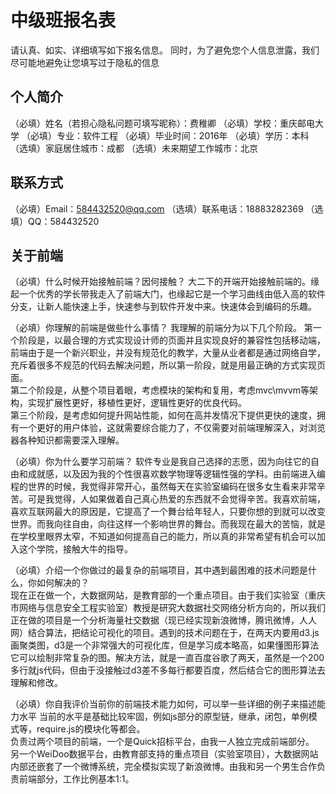 # 中级班报名表

请认真、如实、详细填写如下报名信息。
同时，为了避免您个人信息泄露，我们尽可能地避免让您填写过于隐私的信息

## 个人简介

（必填）姓名（若担心隐私问题可填写昵称）：费稚卿
（必填）学校：重庆邮电大学
（必填）专业：软件工程
（必填）毕业时间：2016年
（必填）学历：本科
（选填）家庭居住城市：成都
（选填）未来期望工作城市：北京

## 联系方式

（必填）Email：584432520@qq.com
（选填）联系电话：18883282369
（选填）QQ：584432520

## 关于前端

（必填）什么时候开始接触前端？因何接触？ 
       大二下的开端开始接触前端的。缘起一个优秀的学长带我走入了前端大门，也缘起它是一个学习曲线由低入高的软件分支，让新人能快速上手，快速参与到软件开发中来。快速体会到编码的乐趣。

（必填）你理解的前端是做些什么事情？
       我理解的前端分为以下几个阶段。
       第一个阶段是，以最合理的方式实现设计师的页面并且实现良好的兼容性包括移动端，前端由于是一个新兴职业，并没有规范化的教学，大量从业者都是通过网络自学，充斥着很多不规范的代码去解决问题，所以第一阶段，就是用最正确的方式实现页面。</br>
       第二个阶段是，从整个项目着眼，考虑模块的架构和复用，考虑mvc\mvvm等架构，实现扩展性更好，移植性更好，逻辑性更好的优良代码。</br>
       第三个阶段，是考虑如何提升网站性能，如何在高并发情况下提供更快的速度，拥有一个更好的用户体验，这就需要综合能力了，不仅需要对前端理解深入，对浏览器各种知识都需要深入理解。</br>
 
（必填）你为什么要学习前端？
       软件专业是我自己选择的志愿，因为向往它的自由和成就感，以及因为我的个性很喜欢数学物理等逻辑性强的学科。由前端进入编程的世界的时候，我觉得非常开心，虽然每天在实验室编码在很多女生看来非常辛苦。可是我觉得，人如果做着自己真心热爱的东西就不会觉得辛苦。我喜欢前端，喜欢互联网最大的原因是，它提高了一个舞台给年轻人，只要你想的到就可以改变世界。而我向往自由，向往这样一个影响世界的舞台。而我现在最大的苦恼，就是在学校里眼界太窄，不知道如何提高自己的能力，所以真的非常希望有机会可以加入这个学院，接触大牛的指导。

（必填）介绍一个你做过的最复杂的前端项目，其中遇到最困难的技术问题是什么，你如何解决的？   
      现在正在做一个，大数据网站，是教育部的一个重点项目。由于我们实验室（重庆市网络与信息安全工程实验室）教授是研究大数据社交网络分析方向的，所以我们正在做的项目是一个分析海量社交数据（现已经实现新浪微博，腾讯微博，人人网）结合算法，把结论可视化的项目。遇到的技术问题在于，在两天内要用d3.js画聚类图，d3是一个非常强大的可视化库，但是学习成本略高，如果懂图形算法它可以绘制非常复杂的图。解决方法，就是一直百度谷歌了两天，虽然是一个200多行就js代码，但由于没接触过d3差不多每行都要百度，然后结合它的图形算法去理解和修改。

（必填）你自我评价当前你的前端技术能力如何，可以举一些详细的例子来描述能力水平
     当前的水平是基础比较牢固，例如js部分的原型链，继承，闭包，单例模式等，require.js的模块化等都会。</br>
     负责过两个项目的前端，一个是Quick招标平台，由我一人独立完成前端部分。</br>
     另一个WeiDoo数据平台，由教育部支持的重点项目（实验室项目），大数据网站内部还嵌套了一个微博系统，完全模拟实现了新浪微博。由我和另一个男生合作负责前端部分，工作比例基本1:1。
